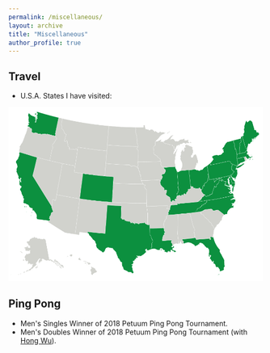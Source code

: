 ```yaml
---
permalink: /miscellaneous/
layout: archive
title: "Miscellaneous"
author_profile: true
---
```


**Travel**
------
* U.S.A. States I have visited:
<div  align="left">
<img src='/images/US_States.png' width='540' height='345'>
</div>

**Ping Pong**
------
* Men's Singles Winner of 2018 Petuum Ping Pong Tournament.
* Men's Doubles Winner of 2018 Petuum Ping Pong Tournament (with [Hong Wu](https://github.com/xunzhang)).
